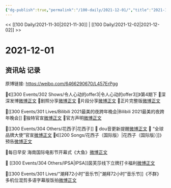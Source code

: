 ```yaml
---
{"dg-publish":true,"permalink":"/100-daily/2021-12-01/","title":"2021-12-01"}
---
```



<< [[100 Daily/2021-11-30\|2021-11-30]] | [[100 Daily/2021-12-02\|2021-12-02]] >>

# 2021-12-01

## 资讯站 记录

原博链接: https://weibo.com/6466290670/L457ErPgg

🌟《[[300 Events/302 Shows/令人心动的offer3\|令人心动的offer3]]》第4期下
💫深深发博[微博正文](https://m.weibo.cn/6466290670/4709696697533974)
💫剧照分享[微博正文](https://m.weibo.cn/6466290670/4709702980601644)
💫片段分享[微博正文](https://m.weibo.cn/6466290670/4709692364296164)
💫正片完整版[微博正文](https://m.weibo.cn/6466290670/4709693064220454)

🌟[[300 Events/301 Lives/Bilibili 2021最美的夜跨年晚会\|Bilibili 2021最美的夜跨年晚会]]
💫独特官宣[微博正文](https://m.weibo.cn/6466290670/4709676225401174)
💫官方声明[微博正文](https://m.weibo.cn/6466290670/4709677361791751)

🌟[[300 Events/304 Others/花西子\|花西子]]
💫 dou音更新提醒[微博正文](https://m.weibo.cn/6466290670/4709649477796003)
💫 “全球品牌大使”官宣[微博正文](https://m.weibo.cn/6466290670/4709528572528315)
💫《[[200 Songs/花西子（国际版）\|花西子（国际版）]]》预告[微博正文](https://m.weibo.cn/6466290670/4709626434290646)

🌟每日早安
海南国际电影节开幕式《大鱼》[微博正文](https://m.weibo.cn/6466290670/4709514345710183)

🌟 [[300 Events/304 Others/IPSA\|IPSA]]茵芙莎线下立牌打卡福利[微博正文](https://m.weibo.cn/6466290670/4709626795265016)

🌟[[300 Events/301 Lives/“潮拜72小时”音乐节\|“潮拜72小时”音乐节]]《不群》多机位混剪多语字幕版饭拍[微博正文](https://m.weibo.cn/6466290670/4709605420043442)
